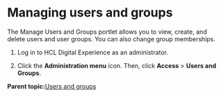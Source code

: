 # Managing users and groups

The Manage Users and Groups portlet allows you to view, create, and delete users and user groups. You can also change group memberships.

1.  Log in to HCL Digital Experience as an administrator.

2.  Click the **Administration menu** icon. Then, click **Access** \> **Users and Groups**.


**Parent topic:**[Users and groups](../admin-system/adusrgrp.md)

